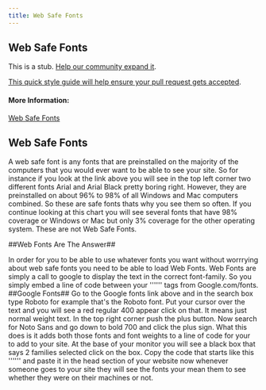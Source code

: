 ```yaml
---
title: Web Safe Fonts
---
```

## Web Safe Fonts

This is a stub. <a href='https://github.com/freecodecamp/guides/tree/master/src/pages/css/web-safe-fonts/index.md' target='_blank' rel='nofollow'>Help our community expand it</a>.

<a href='https://github.com/freecodecamp/guides/blob/master/README.md' target='_blank' rel='nofollow'>This quick style guide will help ensure your pull request gets accepted</a>.

<!-- The article goes here, in GitHub-flavored Markdown. Feel free to add YouTube videos, images, and CodePen/JSBin embeds  -->

#### More Information:
<!-- Please add any articles you think might be helpful to read before writing the article -->
[Web Safe Fonts](https://www.cssfontstack.com)
## Web Safe Fonts 
A web safe font is any fonts that are preinstalled on the majority of the computers that you would ever want to be able to see your site.
So for instance if you look at the link above you will see in the top left corner two different fonts Arial and Arial Black pretty boring right. However, they are preinstalled on about 96% to 98% of all Windows and Mac computers combined. So these are safe fonts thats why you see them so often. If you continue looking at this chart you will see several fonts that have 98% coverage or Windows or Mac but only 3% coverage for the other operating system. These are not Web Safe Fonts. 

##Web Fonts Are The Answer##

In order for you to be able to use whatever fonts you want without worrrying about web safe fonts you need to be able to load Web Fonts. Web Fonts are simply a call to google to display the text in the correct font-family. So you simply embed a line of code between your '''<head></head>''' tags from Google.com/fonts. 
##Google Fonts##
Go to the Google fonts link above and in the search box type Roboto for example that's the Roboto font. Put your cursor over the text and you will see a red regular 400 appear click on that. It means just normal weight text. In the top right corner push the plus button. Now search for Noto Sans and go down to bold 700 and click the plus sign. What this does is it adds both those fonts and font weights to a line of code for your to add to your site. At the base of your monitor you will see a black box that says 2 families selected click on the box. Copy the code that starts like this '''<link href="https://fonts.googleapis.com/css?family=Noto+Sans:700|Roboto" rel="stylesheet">''' and paste it in the head section of your website now whenever someone goes to your site they will see the fonts your mean them to see whether they were on their machines or not. 


